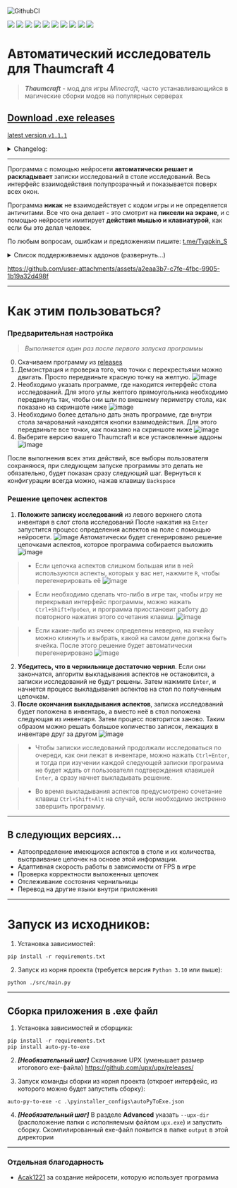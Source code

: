 ![GithubCI](https://github.com/SergTyapkin/thaumcraft-auto-researcher/actions/workflows/auto-translate-readme.yml/badge.svg)

[![](https://img.shields.io/badge/русский-_?style=for-the-badge&logo=readme&color=white)](https://github.com/SergTyapkin/thaumcraft-auto-researcher/blob/README_TRANSLATIONS/russian.md)
[![](https://img.shields.io/badge/english-_?style=for-the-badge&logo=readme&color=white)](https://github.com/SergTyapkin/thaumcraft-auto-researcher/blob/README_TRANSLATIONS/english.md)
[![](https://img.shields.io/badge/中文(简体)-_?style=for-the-badge&logo=readme&color=white)](https://github.com/SergTyapkin/thaumcraft-auto-researcher/blob/README_TRANSLATIONS/chinese%20(simplified).md)
[![](https://img.shields.io/badge/中文(传统)-_?style=for-the-badge&logo=readme&color=white)](https://github.com/SergTyapkin/thaumcraft-auto-researcher/blob/README_TRANSLATIONS/chinese%20(traditional).md)
[![](https://img.shields.io/badge/arabic(العربية)-_?style=for-the-badge&logo=readme&color=white)](https://github.com/SergTyapkin/thaumcraft-auto-researcher/blob/README_TRANSLATIONS/arabic.md)
[![](https://img.shields.io/badge/español-_?style=for-the-badge&logo=readme&color=white)](https://github.com/SergTyapkin/thaumcraft-auto-researcher/blob/README_TRANSLATIONS/spanish.md)
[![](https://img.shields.io/badge/italiano-_?style=for-the-badge&logo=readme&color=white)](https://github.com/SergTyapkin/thaumcraft-auto-researcher/blob/README_TRANSLATIONS/italian.md)
[![](https://img.shields.io/badge/Deutsch-_?style=for-the-badge&logo=readme&color=white)](https://github.com/SergTyapkin/thaumcraft-auto-researcher/blob/README_TRANSLATIONS/dutch.md)
[![](https://img.shields.io/badge/hindi(हिन्दी)-_?style=for-the-badge&logo=readme&color=white)](https://github.com/SergTyapkin/thaumcraft-auto-researcher/blob/README_TRANSLATIONS/hindi.md)
[![](https://img.shields.io/badge/korean(한국어)-_?style=for-the-badge&logo=readme&color=white)](https://github.com/SergTyapkin/thaumcraft-auto-researcher/blob/README_TRANSLATIONS/korean.md)


# Автоматический исследователь для Thaumcraft 4
> _**Thaumcraft**_ - мод для игры _Minecraft_, часто устанавливающийся в магические сборки модов на популярных серверах
## [Download .exe releases](https://github.com/SergTyapkin/thaumcraft-auto-researcher/releases)
[latest version `v1.1.1`](https://github.com/SergTyapkin/thaumcraft-auto-researcher/releases/tag/v1.1.1)
<details>
<summary>Changelog:</summary>

- Теперь нейросеть определяет аспекты на столе!
Скорость исследований благодаря этому увеличилась более чем в 10 раз.
- Улучшена скорость работы нейросети благодаря её локальному кешированию
- Добавлены сочетания клавиш для более тонкого управления
- Добавлен безостановочный режим исследования

v1.1.X - конфигурация аспектов на столе нейросетью с возможностью изменения пользователем
v1.0.X - конфигурация аспектов на столе пользователем
v0.X.X - дорелизные MVP версии
</details>

---
Программа с помощью нейросети **автоматически решает и раскладывает** записки исследований в столе исследований.
Весь интерфейс взаимодействия полупрозрачный и показывается поверх всех окон.

Программа **никак** не взаимодействует с кодом игры и не определяется античитами. 
Все что она делает - это смотрит на **пиксели на экране**, и с помощью нейросети имитирует **действия мышью и клавиатурой**, как если бы это делал человек.

По любым вопросам, ошибкам и предложениям пишите: [t.me/Tyapkin_S](https://t.me/tyapkin_s)

<details>
<summary>Список поддерживаемых аддонов (развернуть...)</summary>

- Magic Bees
- Forbidden Magic
- Avaritia
- GregTech
- GregTech NewHorizons
- Thaumic Boots
- Botanical addons
- The Elysium
- Thaumic Revelations
- Essential Thaumaturgy
- AbyssalCraft Integration
</details>

https://github.com/user-attachments/assets/a2eaa3b7-c7fe-4fbc-9905-1b19a32d498f

---


# Как этим пользоваться?
### Предварительная настройка 
> _Выполняется один раз после первого запуска программы_
0. Скачиваем программу из [releases](https://github.com/SergTyapkin/thaumcraft-auto-researcher/releases)
1. Демонстрация и проверка того, что точки с перекрестьями можно двигать. 
Просто передвиньте красную точку на желтую.
![image](https://github.com/SergTyapkin/thaumcraft-auto-researcher/blob/master/README_images/enroll.png?raw=true)
2. Необходимо указать программе, где находится интерфейс стола исследований. 
Для этого углы желтого прямоугольника необходимо передвинуть так, чтобы они шли по внешнему периметру стола, как показано на скриншоте ниже
![image](https://github.com/SergTyapkin/thaumcraft-auto-researcher/blob/master/README_images/find_table.png?raw=true)
3. Необходимо более детально дать знать программе, где внутри стола зачарований находятся кнопки взаимодействия.
Для этого передвиньте все точки, как показано на скриншоте ниже
![image](https://github.com/SergTyapkin/thaumcraft-auto-researcher/blob/master/README_images/setup_controls.png?raw=true)
4. Выберите версию вашего Thaumcraft и все установленные аддоны
![image](https://github.com/SergTyapkin/thaumcraft-auto-researcher/blob/master/README_images/setup_version_and_addons.png?raw=true) 

После выполнения всех этих действий, все выборы пользователя сохраняюся,
при следующем запуске программы это делать не обязательно, будет показан сразу следующий шаг.
Вернуться к конфигурации всегда можно, нажав клавишу `Backspace`

### Решение цепочек аспектов
1. **Положите записку исследований** из левого верхнего слота инвентаря в слот стола исследований
После нажатия на `Enter` запустится процесс определения аспектов на поле с помощью нейросети.
![image](https://github.com/SergTyapkin/thaumcraft-auto-researcher/blob/master/README_images/prepare_to_solving_aspects.png?raw=true)
Автоматически будет сгенерировано решение цепочками аспектов, которое программа собирается выложить
![image](https://github.com/SergTyapkin/thaumcraft-auto-researcher/blob/master/README_images/aspects_solved.png?raw=true)
> - Если цепочка аспектов слишком большая или в ней используются аспекты, которых у вас нет, нажмите `R`, чтобы перегенерировать её
![image](https://github.com/SergTyapkin/thaumcraft-auto-researcher/blob/master/README_images/aspects_rerolled.png?raw=true)

> - Если необходимо сделать что-либо в игре так, чтобы игру не перекрывал интерфейс программы, можно нажать `Ctrl+Shift+Пробел`, и
программа приостановит работу до повторного нажатия этого сочетания клавиш.
![image](https://github.com/SergTyapkin/thaumcraft-auto-researcher/blob/master/README_images/program_paused.png?raw=true)

> - Если какие-либо из ячеек определены неверно, на ячейку можно кликнуть и выбрать, какой на самом деле должна быть ячейка.
После этого решение будет автоматически перегенерировано
![image](https://github.com/SergTyapkin/thaumcraft-auto-researcher/blob/master/README_images/setup_table_aspects.png?raw=true)
2. **Убедитесь, что в чернильнице достаточно чернил**. Если они закончатся, алгоритм выкладывания аспектов не остановится,
а записки исследований не будут решены.
Затем нажмите `Enter`, и начнется процесс выкладывания аспектов на стол по полученным цепочкам.
3. **После окончания выкладывания аспектов**, записка исследований будет положена в инвентарь,
а вместо неё в стол положена следующая из инвентаря.
Затем процесс повторится заново. Таким образом можно решать большое количество записок, лежащих в инвентаре друг за другом
![image](https://github.com/SergTyapkin/thaumcraft-auto-researcher/blob/master/README_images/next_research_putted.png?raw=true)
> - Чтобы записки исследований продолжали исследоваться по очереди, как они лежат в инвентаре, можно нажать `Ctrl+Enter`, и тогда
при изучении каждой следующей записки программа не будет ждать от пользователя подтверждения клавишей `Enter`, а сразу начнет выкладывать решение.

> - Во время выкладывания аспектов предусмотрено сочетание клавиш `Ctrl+Shift+Alt` на случай, если необходимо экстренно завершить программу.


----------


## В следующих версиях...
- Автоопределение имеющихся аспектов в столе и их количества, выстраивание цепочек на основе этой информации.
- Адаптивная скорость работы в зависимости от FPS в игре
- Проверка корректности выложенных цепочек
- Отслеживание состояния чернильницы
- Перевод на другие языки внутри приложения


----------

# Запуск из исходников:
1. Установка зависимостей:
```shell
pip install -r requirements.txt
```

2. Запуск из корня проекта (требуется версия `Python 3.10` или выше):
```shell
python ./src/main.py
```

---
## Сборка приложения в .exe файл
1. Установка зависимостей и сборщика:
```shell
pip install -r requirements.txt
pip install auto-py-to-exe
```

2. ***\[Необязательный шаг]*** Скачивание UPX (уменьшает размер итогового exe-файла)
https://github.com/upx/upx/releases/


3. Запуск команды сборки из корня проекта (откроет интерфейс, из которого можно будет запустить сборку):
```shell
auto-py-to-exe -c .\pyinstaller_configs\autoPyToExe.json
```

4. ***\[Необязательный шаг]*** В разделе **Advanced** указать `--upx-dir` (расположение папки с исполняемым файлом `upx.exe`) и запустить сборку.
Скомпилированный exe-файл появится в папке `output` в этой директории

---
### Отдельная благодарность
- [Acak1221](https://github.com/acak1221) за создание нейросети, которую использует программа
